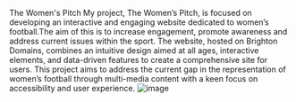 The Women's Pitch 
My project, The Women’s Pitch, is focused on developing an interactive and engaging website dedicated to women’s football.The aim of this is to increase engagement, promote awareness and address current issues within the sport. The website, hosted on Brighton Domains, combines an intuitive design aimed at all ages, interactive elements, and data-driven features to create a comprehensive site for users. This project aims to address the current gap in the representation of women’s football through multi-media content with a keen focus on accessibility and user experience. ![image](https://github.com/user-attachments/assets/67fef04b-8599-4423-bb94-ca8615d36216)
